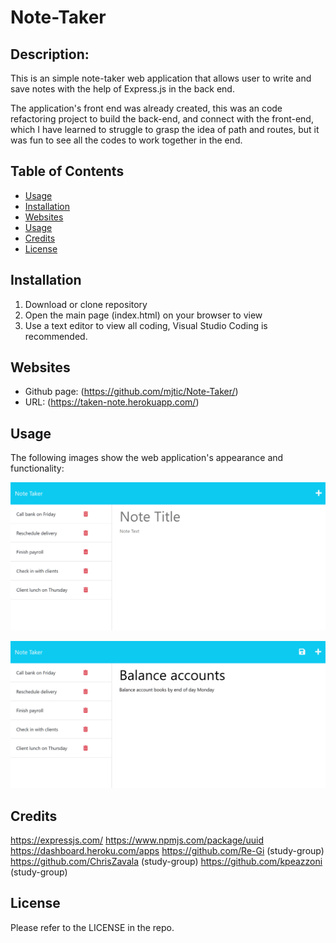 # Note-Taker

## Description:
This is an simple note-taker web application that allows user to write and save notes with the help of Express.js in the back end. 

The application's front end was already created, this was an code refactoring project to build the back-end, and connect with the front-end, which I have learned to struggle to grasp the idea of path and routes, but it was fun to see all the codes to work together in the end. 

## Table of Contents

- [Usage](#usage)
- [Installation](#installation)
- [Websites](#websites)
- [Usage](#usage)
- [Credits](#credits)
- [License](#license)

## Installation
1. Download or clone repository
2. Open the main page (index.html) on your browser to view
3. Use a text editor to view all coding, Visual Studio Coding is recommended.

## Websites
- Github page: (https://github.com/mjtic/Note-Taker/)
- URL: (https://taken-note.herokuapp.com/)

## Usage

The following images show the web application's appearance and functionality:

![Existing notes are listed in the left-hand column with empty fields on the right-hand side for the new note’s title and text.](./Assets/11-express-homework-demo-01.png)

![Note titled “Balance accounts” reads, “Balance account books by end of day Monday,” with other notes listed on the left.](./Assets/11-express-homework-demo-02.png)

## Credits
https://expressjs.com/
https://www.npmjs.com/package/uuid
https://dashboard.heroku.com/apps
https://github.com/Re-Gi (study-group)
https://github.com/ChrisZavala (study-group)
https://github.com/kpeazzoni (study-group)

## License

Please refer to the LICENSE in the repo.
